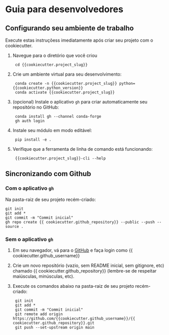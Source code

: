 
# Guia para desenvolvedores

## Configurando seu ambiente de trabalho

Execute estas instruçõess imediatamente após criar seu projeto com o cookiecutter.

1. Navegue para o diretório que você criou

        cd {{cookiecutter.project_slug}}

2. Crie um ambiente virtual para seu desenvolvimento:

        conda create -n {{cookiecutter.project_slug}} python={{cookiecutter.python_version}}
        conda activate {{cookiecutter.project_slug}}

3. (opcional) Instale o aplicativo `gh` para criar automaticamente seu repositório no GitHub:

        conda install gh --channel conda-forge
        gh auth login

4. Instale seu módulo em modo editável:

        pip install -e .

5. Verifique que a ferramenta de linha de comando está funcionando:

        {{cookiecutter.project_slug}}-cli --help

## Sincronizando com Github

### Com o aplicativo `gh`

Na pasta-raiz de seu projeto recém-criado:

    git init
    git add *
    git commit -m "Commit inicial"
    gh repo create {{ cookiecutter.github_repository}} --public --push --source .

### Sem o aplicativo `gh`

1. Em seu navegador, vá para o [GitHub](https://www.github.com) e faça login como {{ cookiecutter.github_username}}
1. Crie um novo repositório (vazio, sem README inicial, sem gitignore, etc) chamado {{ cookiecutter.github_repository}} (lembre-se de respeitar maiúsculas, minúsculas, etc).
1. Execute os comandos abaixo na pasta-raiz de seu projeto recém-criado:


        git init
        git add *
        git commit -m "Commit inicial"
        git remote add origin https://github.com/{{cookiecutter.github_username}}/{{ cookiecutter.github_repository}}.git
        git push --set-upstream origin main


